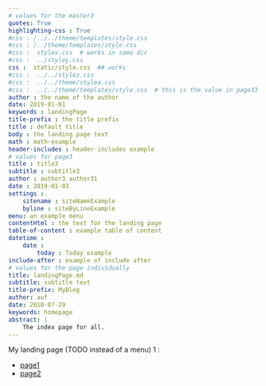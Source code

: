 ```yaml
---
# values for the master3
quotes: True 
highlighting-css : True 
#css : /../../theme/templates/style.css
#css : /../theme/templates/style.css
#css :  stylex.css  # works in same dir 
#css :  ../styley.css
css :  static/style.css  ## works 
#css :  ../../stylez.css
#css :  ../../theme/stylea.css
#css :  ../../theme/templates/style.css  # this is the value in page33
author : the name of the author
date: 2019-01-01
keywords : landingPage
title-prefix : the title prefix
title : default title
body : the landing page text 
math : math-example
header-includes : header-includes example 
# values for page3 
title : title3 
subtitle : subtitle3
author : author3 author31
date : 2019-01-03
settings : 
    sitename : siteNameExample
    byline : siteByLineExample
menu: an example menu
contentHtml : the text for the landing page 
table-of-content : example table of content
datetime : 
    date : 
        today : Today example
include-after : example of include after
# values for the page individually 
title: landingPage.md
subtitle: subtitle text
title-prefix: MyBlog
author: auf 
date: 2010-07-29
keywords: homepage
abstract: | 
    The index page for all. 
---
```


My landing page (TODO instead of a menu) 1 : 

- [page1](/Blog/postwk.html) 
- [page2](/PublicationList/postWithReference.html)
